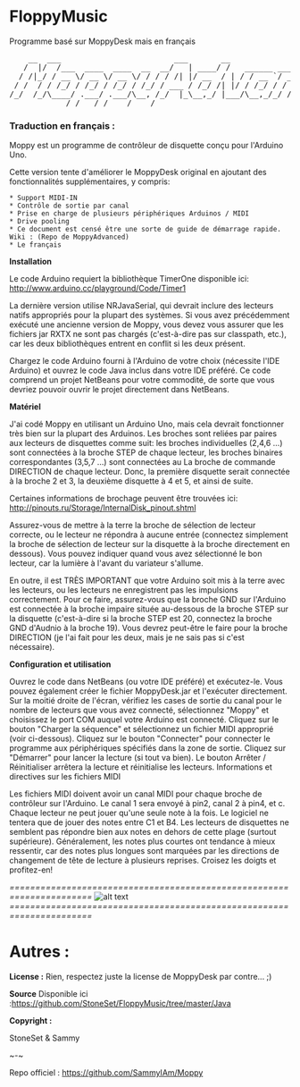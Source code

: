 # FloppyMusic
Programme basé sur MoppyDesk mais en français
<pre>
    __  ___                        ___       __                                __
   /  |/  /___  ____  ____  __  __/   | ____/ /   ______ _____  ________  ____/ /
  / /|_/ / __ \/ __ \/ __ \/ / / / /| |/ __  / | / / __ `/ __ \/ ___/ _ \/ __  / 
 / /  / / /_/ / /_/ / /_/ / /_/ / ___ / /_/ /| |/ / /_/ / / / / /__/  __/ /_/ /  
/_/  /_/\____/ .___/ .___/\__, /_/  |_\__,_/ |___/\__,_/_/ /_/\___/\___/\__,_/   
            /_/   /_/    /____/                                                   v2 </pre>
            
            
            
            
            
### **Traduction en français :**

Moppy est un programme de contrôleur de disquette conçu pour l'Arduino Uno.

Cette version tente d'améliorer le MoppyDesk original en ajoutant des fonctionnalités supplémentaires, y compris:

    * Support MIDI-IN
    * Contrôle de sortie par canal
    * Prise en charge de plusieurs périphériques Arduinos / MIDI
    * Drive pooling
    * Ce document est censé être une sorte de guide de démarrage rapide. Wiki : (Repo de MoppyAdvanced)
    * Le français

__Installation__

Le code Arduino requiert la bibliothèque TimerOne disponible ici: http://www.arduino.cc/playground/Code/Timer1

La dernière version utilise NRJavaSerial, qui devrait inclure des lecteurs natifs appropriés pour la plupart des systèmes. Si vous avez précédemment exécuté une ancienne version de Moppy, vous devez vous assurer que les fichiers jar RXTX ne sont pas chargés (c'est-à-dire pas sur classpath, etc.), car les deux bibliothèques entrent en conflit si les deux présent.

Chargez le code Arduino fourni à l'Arduino de votre choix (nécessite l'IDE Arduino) et ouvrez le code Java inclus dans votre IDE préféré. Ce code comprend un projet NetBeans pour votre commodité, de sorte que vous devriez pouvoir ouvrir le projet directement dans NetBeans.

__Matériel__

J'ai codé Moppy en utilisant un Arduino Uno, mais cela devrait fonctionner très bien sur la plupart des Arduinos. Les broches sont reliées par paires aux lecteurs de disquettes comme suit: les broches individuelles (2,4,6 ...) sont connectées à la broche STEP de chaque lecteur, les broches binaires correspondantes (3,5,7 ...) sont connectées au La broche de commande DIRECTION de chaque lecteur. Donc, la première disquette serait connectée à la broche 2 et 3, la deuxième disquette à 4 et 5, et ainsi de suite.

Certaines informations de brochage peuvent être trouvées ici: http://pinouts.ru/Storage/InternalDisk_pinout.shtml

Assurez-vous de mettre à la terre la broche de sélection de lecteur correcte, ou le lecteur ne répondra à aucune entrée (connectez simplement la broche de sélection de lecteur sur la disquette à la broche directement en dessous). Vous pouvez indiquer quand vous avez sélectionné le bon lecteur, car la lumière à l'avant du variateur s'allume.

En outre, il est TRÈS IMPORTANT que votre Arduino soit mis à la terre avec les lecteurs, ou les lecteurs ne enregistrent pas les impulsions correctement. Pour ce faire, assurez-vous que la broche GND sur l'Arduino est connectée à la broche impaire située au-dessous de la broche STEP sur la disquette (c'est-à-dire si la broche STEP est 20, connectez la broche GND d'Audnio à la broche 19). Vous devrez peut-être le faire pour la broche DIRECTION (je l'ai fait pour les deux, mais je ne sais pas si c'est nécessaire).

__Configuration et utilisation__

Ouvrez le code dans NetBeans (ou votre IDE préféré) et exécutez-le. Vous pouvez également créer le fichier MoppyDesk.jar et l'exécuter directement.
Sur la moitié droite de l'écran, vérifiez les cases de sortie du canal pour le nombre de lecteurs que vous avez connecté, sélectionnez "Moppy" et choisissez le port COM auquel votre Arduino est connecté.
Cliquez sur le bouton "Charger la séquence" et sélectionnez un fichier MIDI approprié (voir ci-dessous).
Cliquez sur le bouton "Connecter" pour connecter le programme aux périphériques spécifiés dans la zone de sortie.
Cliquez sur "Démarrer" pour lancer la lecture (si tout va bien).
Le bouton Arrêter / Réinitialiser arrêtera la lecture et réinitialise les lecteurs.
Informations et directives sur les fichiers MIDI

Les fichiers MIDI doivent avoir un canal MIDI pour chaque broche de contrôleur sur l'Arduino. Le canal 1 sera envoyé à pin2, canal 2 à pin4, et c.
Chaque lecteur ne peut jouer qu'une seule note à la fois.
Le logiciel ne tentera que de jouer des notes entre C1 et B4. Les lecteurs de disquettes ne semblent pas répondre bien aux notes en dehors de cette plage (surtout supérieure).
Généralement, les notes plus courtes ont tendance à mieux ressentir, car des notes plus longues sont marquées par les directions de changement de tête de lecture à plusieurs reprises.
Croisez les doigts et profitez-en!

*======================================================================*
![alt text](https://stoneset.github.io/images/floppymusicprogramm.jpg "Screenshot du programme")
*======================================================================*
# **Autres :**

__License :__
Rien, respectez juste la license de MoppyDesk par contre... ;)

__Source__
Disponible ici :https://github.com/StoneSet/FloppyMusic/tree/master/Java

__Copyright :__

StoneSet & Sammy

~-~

Repo officiel : https://github.com/SammyIAm/Moppy
